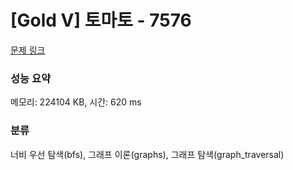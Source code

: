 # [Gold V] 토마토 - 7576 

[문제 링크](https://www.acmicpc.net/problem/7576) 

### 성능 요약

메모리: 224104 KB, 시간: 620 ms

### 분류

너비 우선 탐색(bfs), 그래프 이론(graphs), 그래프 탐색(graph_traversal)

